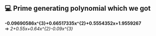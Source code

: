 💻 Prime generating polynomial which we got
---
**-0.09690586x^{3}+0.66517335x^{2}+0.5554352x+1.9559267**  
=> *2+0.55x+0.64x^{2}-0.09x^{3}*
